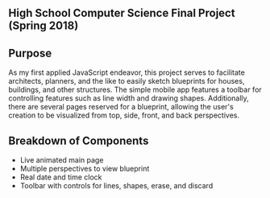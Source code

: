 High School Computer Science Final Project (Spring 2018) 
--------------------------------------------------------

Purpose 
------- 
As my first applied JavaScript endeavor, this project serves to facilitate architects, planners, and the like to easily sketch blueprints for houses, buildings, and other structures. The simple mobile app features a toolbar for controlling features such as line width and drawing shapes. Additionally, there are several pages reserved for a blueprint, allowing the user's creation to be visualized from top, side, front, and back perspectives. 

Breakdown of Components
-----------------------
- Live animated main page 
- Multiple perspectives to view blueprint 
- Real date and time clock 
- Toolbar with controls for lines, shapes, erase, and discard 

